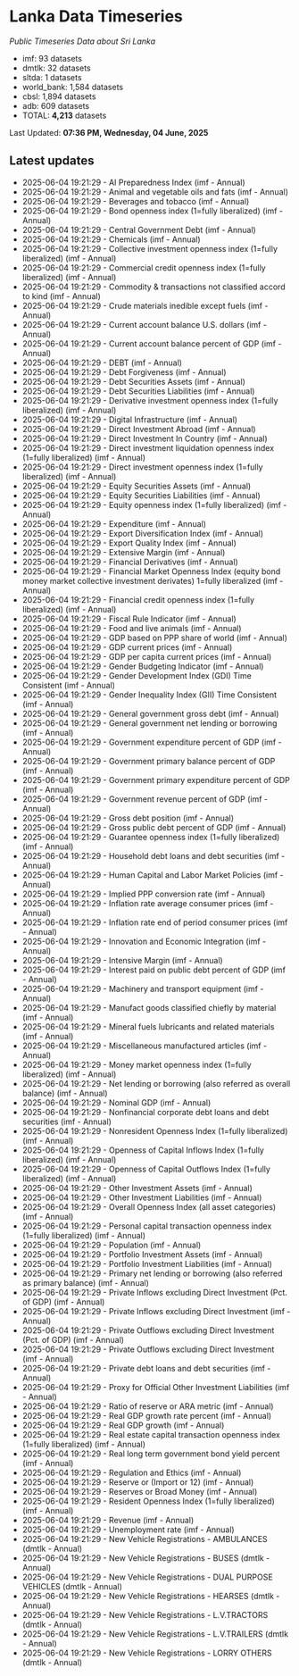 # Lanka Data Timeseries
*Public Timeseries Data about Sri Lanka*

* imf: 93 datasets
* dmtlk: 32 datasets
* sltda: 1 datasets
* world_bank: 1,584 datasets
* cbsl: 1,894 datasets
* adb: 609 datasets
* TOTAL: **4,213** datasets

Last Updated: **07:36 PM, Wednesday, 04 June, 2025**

## Latest updates

* 2025-06-04 19:21:29 - AI Preparedness Index (imf - Annual)
* 2025-06-04 19:21:29 - Animal and vegetable oils and fats (imf - Annual)
* 2025-06-04 19:21:29 - Beverages and tobacco (imf - Annual)
* 2025-06-04 19:21:29 - Bond openness index (1=fully liberalized) (imf - Annual)
* 2025-06-04 19:21:29 - Central Government Debt (imf - Annual)
* 2025-06-04 19:21:29 - Chemicals (imf - Annual)
* 2025-06-04 19:21:29 - Collective investment openness index (1=fully liberalized) (imf - Annual)
* 2025-06-04 19:21:29 - Commercial credit openness index (1=fully liberalized) (imf - Annual)
* 2025-06-04 19:21:29 - Commodity & transactions not classified accord to kind (imf - Annual)
* 2025-06-04 19:21:29 - Crude materials inedible except fuels (imf - Annual)
* 2025-06-04 19:21:29 - Current account balance U.S. dollars (imf - Annual)
* 2025-06-04 19:21:29 - Current account balance percent of GDP (imf - Annual)
* 2025-06-04 19:21:29 - DEBT (imf - Annual)
* 2025-06-04 19:21:29 - Debt Forgiveness (imf - Annual)
* 2025-06-04 19:21:29 - Debt Securities Assets (imf - Annual)
* 2025-06-04 19:21:29 - Debt Securities Liabilities (imf - Annual)
* 2025-06-04 19:21:29 - Derivative investment openness index (1=fully liberalized) (imf - Annual)
* 2025-06-04 19:21:29 - Digital Infrastructure (imf - Annual)
* 2025-06-04 19:21:29 - Direct Investment Abroad (imf - Annual)
* 2025-06-04 19:21:29 - Direct Investment In Country (imf - Annual)
* 2025-06-04 19:21:29 - Direct investment liquidation openness index (1=fully liberalized) (imf - Annual)
* 2025-06-04 19:21:29 - Direct investment openness index (1=fully liberalized) (imf - Annual)
* 2025-06-04 19:21:29 - Equity Securities Assets (imf - Annual)
* 2025-06-04 19:21:29 - Equity Securities Liabilities (imf - Annual)
* 2025-06-04 19:21:29 - Equity openness index (1=fully liberalized) (imf - Annual)
* 2025-06-04 19:21:29 - Expenditure (imf - Annual)
* 2025-06-04 19:21:29 - Export Diversification Index (imf - Annual)
* 2025-06-04 19:21:29 - Export Quality Index (imf - Annual)
* 2025-06-04 19:21:29 - Extensive Margin (imf - Annual)
* 2025-06-04 19:21:29 - Financial Derivatives (imf - Annual)
* 2025-06-04 19:21:29 - Financial Market Openness Index (equity bond money market collective investment derivates) 1=fully liberalized (imf - Annual)
* 2025-06-04 19:21:29 - Financial credit openness index (1=fully liberalized) (imf - Annual)
* 2025-06-04 19:21:29 - Fiscal Rule Indicator (imf - Annual)
* 2025-06-04 19:21:29 - Food and live animals (imf - Annual)
* 2025-06-04 19:21:29 - GDP based on PPP share of world (imf - Annual)
* 2025-06-04 19:21:29 - GDP current prices (imf - Annual)
* 2025-06-04 19:21:29 - GDP per capita current prices (imf - Annual)
* 2025-06-04 19:21:29 - Gender Budgeting Indicator (imf - Annual)
* 2025-06-04 19:21:29 - Gender Development Index (GDI) Time Consistent (imf - Annual)
* 2025-06-04 19:21:29 - Gender Inequality Index (GII) Time Consistent (imf - Annual)
* 2025-06-04 19:21:29 - General government gross debt (imf - Annual)
* 2025-06-04 19:21:29 - General government net lending or borrowing (imf - Annual)
* 2025-06-04 19:21:29 - Government expenditure percent of GDP (imf - Annual)
* 2025-06-04 19:21:29 - Government primary balance percent of GDP (imf - Annual)
* 2025-06-04 19:21:29 - Government primary expenditure percent of GDP (imf - Annual)
* 2025-06-04 19:21:29 - Government revenue percent of GDP (imf - Annual)
* 2025-06-04 19:21:29 - Gross debt position (imf - Annual)
* 2025-06-04 19:21:29 - Gross public debt percent of GDP (imf - Annual)
* 2025-06-04 19:21:29 - Guarantee openness index (1=fully liberalized) (imf - Annual)
* 2025-06-04 19:21:29 - Household debt loans and debt securities (imf - Annual)
* 2025-06-04 19:21:29 - Human Capital and Labor Market Policies (imf - Annual)
* 2025-06-04 19:21:29 - Implied PPP conversion rate (imf - Annual)
* 2025-06-04 19:21:29 - Inflation rate average consumer prices (imf - Annual)
* 2025-06-04 19:21:29 - Inflation rate end of period consumer prices (imf - Annual)
* 2025-06-04 19:21:29 - Innovation and Economic Integration (imf - Annual)
* 2025-06-04 19:21:29 - Intensive Margin (imf - Annual)
* 2025-06-04 19:21:29 - Interest paid on public debt percent of GDP (imf - Annual)
* 2025-06-04 19:21:29 - Machinery and transport equipment (imf - Annual)
* 2025-06-04 19:21:29 - Manufact goods classified chiefly by material (imf - Annual)
* 2025-06-04 19:21:29 - Mineral fuels lubricants and related materials (imf - Annual)
* 2025-06-04 19:21:29 - Miscellaneous manufactured articles (imf - Annual)
* 2025-06-04 19:21:29 - Money market openness index (1=fully liberalized) (imf - Annual)
* 2025-06-04 19:21:29 - Net lending or borrowing (also referred as overall balance) (imf - Annual)
* 2025-06-04 19:21:29 - Nominal GDP (imf - Annual)
* 2025-06-04 19:21:29 - Nonfinancial corporate debt loans and debt securities (imf - Annual)
* 2025-06-04 19:21:29 - Nonresident Openness Index (1=fully liberalized) (imf - Annual)
* 2025-06-04 19:21:29 - Openness of Capital Inflows Index (1=fully liberalized) (imf - Annual)
* 2025-06-04 19:21:29 - Openness of Capital Outflows Index (1=fully liberalized) (imf - Annual)
* 2025-06-04 19:21:29 - Other Investment Assets (imf - Annual)
* 2025-06-04 19:21:29 - Other Investment Liabilities (imf - Annual)
* 2025-06-04 19:21:29 - Overall Openness Index (all asset categories) (imf - Annual)
* 2025-06-04 19:21:29 - Personal capital transaction openness index (1=fully liberalized) (imf - Annual)
* 2025-06-04 19:21:29 - Population (imf - Annual)
* 2025-06-04 19:21:29 - Portfolio Investment Assets (imf - Annual)
* 2025-06-04 19:21:29 - Portfolio Investment Liabilities (imf - Annual)
* 2025-06-04 19:21:29 - Primary net lending or borrowing (also referred as primary balance) (imf - Annual)
* 2025-06-04 19:21:29 - Private Inflows excluding Direct Investment (Pct. of GDP) (imf - Annual)
* 2025-06-04 19:21:29 - Private Inflows excluding Direct Investment (imf - Annual)
* 2025-06-04 19:21:29 - Private Outflows excluding Direct Investment (Pct. of GDP) (imf - Annual)
* 2025-06-04 19:21:29 - Private Outflows excluding Direct Investment (imf - Annual)
* 2025-06-04 19:21:29 - Private debt loans and debt securities (imf - Annual)
* 2025-06-04 19:21:29 - Proxy for Official Other Investment Liabilities (imf - Annual)
* 2025-06-04 19:21:29 - Ratio of reserve or ARA metric (imf - Annual)
* 2025-06-04 19:21:29 - Real GDP growth rate percent (imf - Annual)
* 2025-06-04 19:21:29 - Real GDP growth (imf - Annual)
* 2025-06-04 19:21:29 - Real estate capital transaction openness index (1=fully liberalized) (imf - Annual)
* 2025-06-04 19:21:29 - Real long term government bond yield percent (imf - Annual)
* 2025-06-04 19:21:29 - Regulation and Ethics (imf - Annual)
* 2025-06-04 19:21:29 - Reserve or (Import or 12) (imf - Annual)
* 2025-06-04 19:21:29 - Reserves or Broad Money (imf - Annual)
* 2025-06-04 19:21:29 - Resident Openness Index (1=fully liberalized) (imf - Annual)
* 2025-06-04 19:21:29 - Revenue (imf - Annual)
* 2025-06-04 19:21:29 - Unemployment rate (imf - Annual)
* 2025-06-04 19:21:29 - New Vehicle Registrations - AMBULANCES (dmtlk - Annual)
* 2025-06-04 19:21:29 - New Vehicle Registrations - BUSES (dmtlk - Annual)
* 2025-06-04 19:21:29 - New Vehicle Registrations - DUAL PURPOSE VEHICLES (dmtlk - Annual)
* 2025-06-04 19:21:29 - New Vehicle Registrations - HEARSES (dmtlk - Annual)
* 2025-06-04 19:21:29 - New Vehicle Registrations - L.V.TRACTORS (dmtlk - Annual)
* 2025-06-04 19:21:29 - New Vehicle Registrations - L.V.TRAILERS (dmtlk - Annual)
* 2025-06-04 19:21:29 - New Vehicle Registrations - LORRY OTHERS (dmtlk - Annual)
